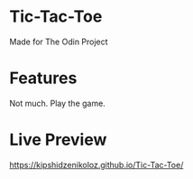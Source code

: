 # Tic-Tac-Toe

Made for The Odin Project

# Features

Not much. Play the game. 


# Live Preview

https://kipshidzenikoloz.github.io/Tic-Tac-Toe/
